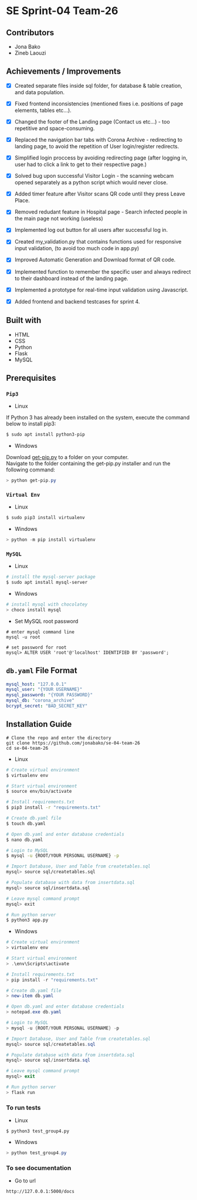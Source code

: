 # SE Sprint-04 Team-26

## Contributors
* Jona Bako
* Zineb Laouzi

## Achievements / Improvements

- [x] Created separate files inside sql folder, for database & table creation, and data population.

- [x] Fixed frontend inconsistencies (mentioned fixes i.e. positions of page elements, tables etc...).

- [x] Changed the footer of the Landing page (Contact us etc…) - too repetitive and space-consuming.

- [x] Replaced the navigation bar tabs with Corona Archive - redirecting to landing page, to avoid the repetition of User login/register redirects.

- [x] Simplified login proccess by avoiding redirecting page (after logging in, user had to click a link to get to their respective page.)

- [x] Solved bug upon successful Visitor Login - the scanning webcam opened separately as a python script which would never close.
 
- [x] Added timer feature after Visitor scans QR code until they press Leave Place.
 
- [x] Removed redudant feature in Hospital page - Search infected people in the main page not working (useless)

- [x] Implemented log out button for all users after successful log in.

- [x] Created my_validation.py that contains functions used for responsive input validation, (to avoid too much code in app.py)

- [x] Improved Automatic Generation and Download format of QR code.

- [x] Implemented function to remember the specific user and always redirect to their dashboard instead of the landing page.

- [x] Implemented a prototype for real-time input validation using Javascript.

- [x] Added frontend and backend testcases for sprint 4.

## Built with
<ul>
  <li>HTML</li>
  <li>CSS</li>
  <li>Python</li>
  <li>Flask</li>
  <li>MySQL</li>
</ul>

## Prerequisites

### `Pip3`

- Linux
<p>If Python 3 has already been installed on the system, execute the command below to install pip3:</p>

```bash
$ sudo apt install python3-pip
```

- Windows
<p>Download <a href="https://bootstrap.pypa.io/get-pip.py">get-pip.py</a> to a folder on your computer.<br>
Navigate to the folder containing the get-pip.py installer and run the following command:</p>

```powershell
> python get-pip.py
```

### `Virtual Env`

- Linux
```bash
$ sudo pip3 install virtualenv
```
- Windows
```powershell
> python -m pip install virtualenv
```

### `MySQL`

- Linux
```bash
# install the mysql-server package
$ sudo apt install mysql-server
```

- Windows
```powershell
# install mysql with chocolatey
> choco install mysql
```

- Set MySQL root password
```mysql
# enter mysql command line
mysql -u root

# set password for root
mysql> ALTER USER 'root'@'localhost' IDENTIFIED BY 'password';
```

## `db.yaml` File Format

```yaml
mysql_host: "127.0.0.1"
mysql_user: "{YOUR USERNAME}"
mysql_password: "{YOUR PASSWORD}"
mysql_db: "corona_archive"
bcrypt_secret: "BAD_SECRET_KEY"
```

## Installation Guide
```
# Clone the repo and enter the directory
git clone https://github.com/jonabako/se-04-team-26
cd se-04-team-26
```

- Linux
```bash
# Create virtual environment
$ virtualenv env

# Start virtual environment
$ source env/bin/activate

# Install requirements.txt
$ pip3 install -r "requirements.txt"

# Create db.yaml file
$ touch db.yaml

# Open db.yaml and enter database credentials
$ nano db.yaml

# Login to MySQL
$ mysql -u {ROOT/YOUR PERSONAL USERNAME} -p

# Import Database, User and Table from createtables.sql
mysql> source sql/createtables.sql

# Populate database with data from insertdata.sql
mysql> source sql/insertdata.sql

# Leave mysql command prompt
mysql> exit

# Run python server
$ python3 app.py
```

- Windows
```powershell
# Create virtual environment
> virtualenv env

# Start virtual environment
> .\env\Scripts\activate

# Install requirements.txt
> pip install -r "requirements.txt"

# Create db.yaml file
> new-item db.yaml

# Open db.yaml and enter database credentials
> notepad.exe db.yaml

# Login to MySQL
> mysql -u {ROOT/YOUR PERSONAL USERNAME} -p

# Import Database, User and Table from createtables.sql
mysql> source sql/createtables.sql

# Populate database with data from insertdata.sql
mysql> source sql/insertdata.sql

# Leave mysql command prompt
mysql> exit

# Run python server
> flask run
```

### To run tests

- Linux
```
$ python3 test_group4.py
```

- Windows
```powershell
> python test_group4.py
```

### To see documentation

- Go to url
```
http://127.0.0.1:5000/docs
```